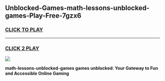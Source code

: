 
## Unblocked-Games-math-lessons-unblocked-games-Play-Free-7gzx6
<h3>
<a href="https://premium76.site?title=math-lessons-unblocked-games&ref=20A">CLICK TO PLAY</a></h3>
<hr>

<h3>
<a href="https://premium76.site?title=math-lessons-unblocked-games&ref=20A">CLICK 2 PLAY</a>
  
</h3>

<a href="https://premium76.site?title=math-lessons-unblocked-games&ref=20A"><img src="https://clearcache.store/games.png"></a>


**math-lessons-unblocked-games games unblocked: Your Gateway to Fun and Accessible Online Gaming**
